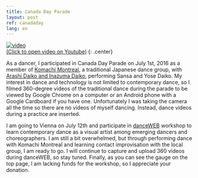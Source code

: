 ```yaml
---
title: Canada Day Parade
layout: post
ref: canadaday
lang: en
---
```


<a href="https://www.youtube.com/watch?v=O6QyDuLrB_c" target="_blank">![video]( ../../../img/canadaday_video.png )<br />(Click to open video on Youtube)</a>
{: .center}

As a dancer, I participated in Canada Day Parade on July 1st, 2016 as a member of [Komachi Montreal]( http://www.komachimontreal.com/ ), a traditional Japanese dance group, with [Arashi Daiko and Inazuma Daiko]( http://www.arashidaiko.org/ ), performing Sansa and Yose Daiko. My interest in dance and technology is not limited to contemporary dance, so I filmed 360-degree videos of the traditional dance during the parade to be viewed by Google Chrome on a computer or an Android phone with a Google Cardboard if you have one. Unfortunately I was taking the camera all the time so there are no videos of myself dancing. Instead, dance videos during a practice are inserted.

I am going to Vienna on July 12th and participate in [danceWEB]( http://www.lifelongburning.eu/projects/danceweb_scholarships.html ) workshop to learn contemporary dance as a visual artist among emerging dancers and choreographers. I am still a bit overwhelmed, but through performing dance with Komachi Montreal and learning contact improvisation with the local group, I am ready to go. I will continue to capture and upload 360 videos during danceWEB, so stay tuned. Finally, as you can see the gauge on the top page, I am lacking funds for the workshop, so I appreciate your donation.